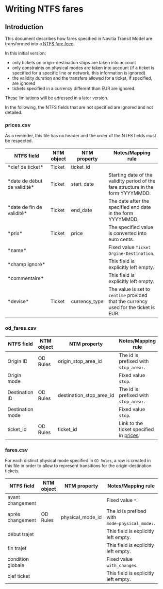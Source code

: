 # Writing NTFS fares
## Introduction
This document describes how fares specified in Navitia Transit Model are transformed into a [NTFS fare feed](https://github.com/CanalTP/navitia/blob/dev/documentation/ntfs/ntfs_fare_extension_fr.md).

In this initial version:
- only tickets on origin-destination stops are taken into account
- only constraints on physical modes are taken into account (if a ticket is specified for a specific line or network, this information is ignored)
- the validity duration and the transfers allowed for a ticket, if specified, are ignored
- tickets specified in a currency different than EUR are ignored.

These limitations will be adressed in a later version.

In the following, the NTFS fields that are not specified are ignored and not detailed.

### prices.csv
As a reminder, this file has no header and the order of the NTFS fields must be respected.

NTFS field | NTM object | NTM property | Notes/Mapping rule
--- | --- | --- | ---
\*clef de ticket\* | Ticket | ticket_id |
\*date de début de validité\* | Ticket | start_date | Starting date of the validity period of the fare structure in the form YYYYMMDD.
\*date de fin de validité\* | Ticket | end_date | The date after the specified end date in the form YYYYMMDD.
\*prix\* | Ticket | price | The specified value is converted into euro cents.
\*name\* | | | Fixed value `Ticket Orgine-Destination`.
\*champ ignoré\* | | | This field is explicitly left empty.
\*commentaire\* | | | This field is explicitly left empty.
\*devise\* | Ticket | currency_type | The value is set to `centime` provided that the currency used for the ticket is EUR.

### od_fares.csv

NTFS field | NTM object | NTM property | Notes/Mapping rule
--- | --- | --- | ---
Origin ID | OD Rules | origin_stop_area_id | The id is prefixed with `stop_area:`.
Origin mode | | | Fixed value `stop`.
Destination ID | OD Rules | destination_stop_area_id | The id is prefixed with `stop_area:`.
Destination mode | | | Fixed value `stop`.
ticket_id | OD Rules | ticket_id | Link to the ticket specified in [prices](#pricescsv)

### fares.csv
For each distinct physical mode specified in `OD Rules`, a row is created in this file in order to allow to represent transitions for the origin-destination tickets.

NTFS field | NTM object | NTM property | Notes/Mapping rule
--- | --- | --- | ---
avant changement | | | Fixed value `*`.
après changement | OD Rules | physical_mode_id | The id is prefixed with `mode=physical_mode:`.
début trajet | | | This field is explicitly left empty.
fin trajet | | | This field is explicitly left empty.
condition globale | | | Fixed value `with_changes`.
clef ticket | | | This field is explicitly left empty.
